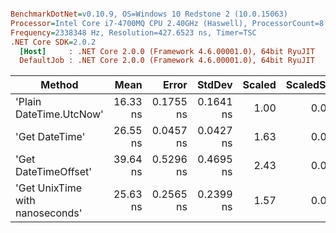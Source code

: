 ``` ini

BenchmarkDotNet=v0.10.9, OS=Windows 10 Redstone 2 (10.0.15063)
Processor=Intel Core i7-4700MQ CPU 2.40GHz (Haswell), ProcessorCount=8
Frequency=2338348 Hz, Resolution=427.6523 ns, Timer=TSC
.NET Core SDK=2.0.2
  [Host]     : .NET Core 2.0.0 (Framework 4.6.00001.0), 64bit RyuJIT
  DefaultJob : .NET Core 2.0.0 (Framework 4.6.00001.0), 64bit RyuJIT


```
 |                          Method |     Mean |     Error |    StdDev | Scaled | ScaledSD | Allocated |
 |-------------------------------- |---------:|----------:|----------:|-------:|---------:|----------:|
 |         'Plain DateTime.UtcNow' | 16.33 ns | 0.1755 ns | 0.1641 ns |   1.00 |     0.00 |       0 B |
 |                  'Get DateTime' | 26.55 ns | 0.0457 ns | 0.0427 ns |   1.63 |     0.02 |       0 B |
 |            'Get DateTimeOffset' | 39.64 ns | 0.5296 ns | 0.4695 ns |   2.43 |     0.04 |       0 B |
 | 'Get UnixTime with nanoseconds' | 25.63 ns | 0.2565 ns | 0.2399 ns |   1.57 |     0.02 |       0 B |
